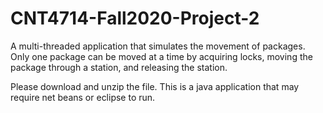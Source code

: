 # CNT4714-Fall2020-Project-2
A multi-threaded application that simulates the movement of packages. Only one package can be moved at a time by acquiring locks, 
moving the package through a station, and releasing the station. 

Please download and unzip the file. 
This is a java application that may require net beans or eclipse to run. 
